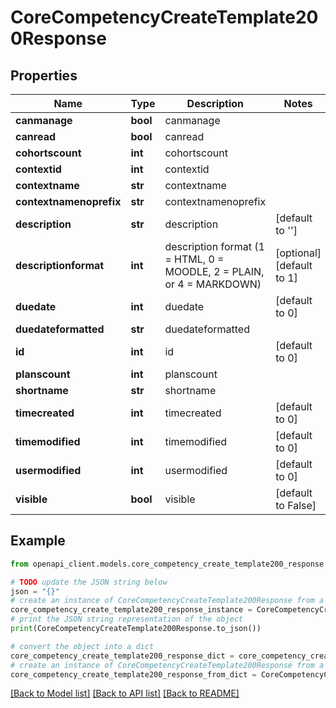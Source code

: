 # CoreCompetencyCreateTemplate200Response


## Properties

Name | Type | Description | Notes
------------ | ------------- | ------------- | -------------
**canmanage** | **bool** | canmanage | 
**canread** | **bool** | canread | 
**cohortscount** | **int** | cohortscount | 
**contextid** | **int** | contextid | 
**contextname** | **str** | contextname | 
**contextnamenoprefix** | **str** | contextnamenoprefix | 
**description** | **str** | description | [default to '']
**descriptionformat** | **int** | description format (1 &#x3D; HTML, 0 &#x3D; MOODLE, 2 &#x3D; PLAIN, or 4 &#x3D; MARKDOWN) | [optional] [default to 1]
**duedate** | **int** | duedate | [default to 0]
**duedateformatted** | **str** | duedateformatted | 
**id** | **int** | id | [default to 0]
**planscount** | **int** | planscount | 
**shortname** | **str** | shortname | 
**timecreated** | **int** | timecreated | [default to 0]
**timemodified** | **int** | timemodified | [default to 0]
**usermodified** | **int** | usermodified | [default to 0]
**visible** | **bool** | visible | [default to False]

## Example

```python
from openapi_client.models.core_competency_create_template200_response import CoreCompetencyCreateTemplate200Response

# TODO update the JSON string below
json = "{}"
# create an instance of CoreCompetencyCreateTemplate200Response from a JSON string
core_competency_create_template200_response_instance = CoreCompetencyCreateTemplate200Response.from_json(json)
# print the JSON string representation of the object
print(CoreCompetencyCreateTemplate200Response.to_json())

# convert the object into a dict
core_competency_create_template200_response_dict = core_competency_create_template200_response_instance.to_dict()
# create an instance of CoreCompetencyCreateTemplate200Response from a dict
core_competency_create_template200_response_from_dict = CoreCompetencyCreateTemplate200Response.from_dict(core_competency_create_template200_response_dict)
```
[[Back to Model list]](../README.md#documentation-for-models) [[Back to API list]](../README.md#documentation-for-api-endpoints) [[Back to README]](../README.md)


